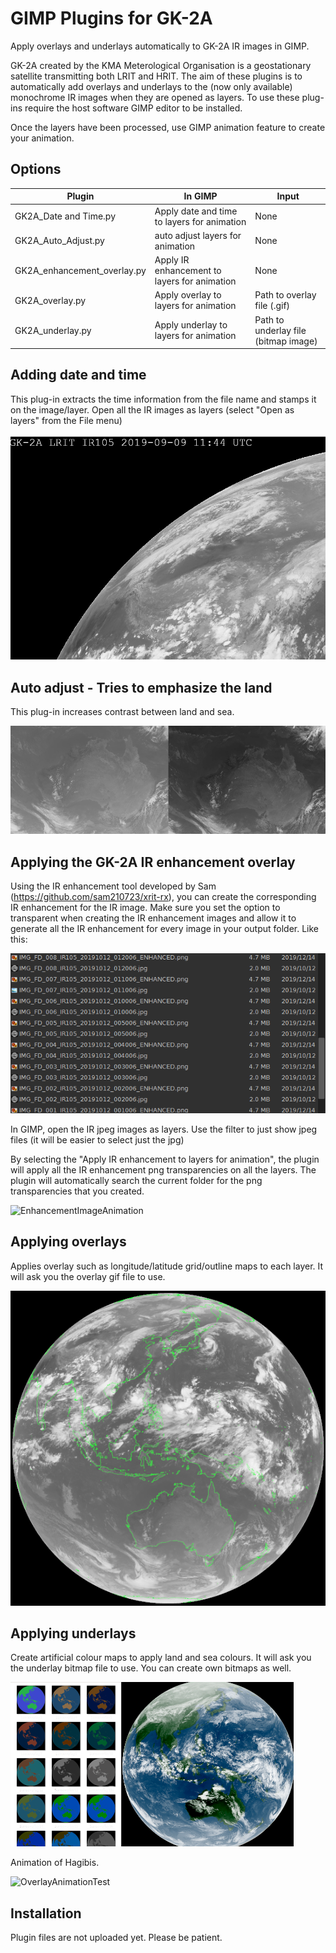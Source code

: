 # GIMP Plugins for GK-2A
Apply overlays and underlays automatically to GK-2A IR images in GIMP.

GK-2A created by the KMA Meterological Organisation is a geostationary satellite transmitting both LRIT and HRIT. The aim of these plugins is to automatically add overlays and underlays to the (now only available) monochrome IR images when they are opened as layers. To use these plug-ins require the host software GIMP editor to be installed. 

Once the layers have been processed, use GIMP animation feature to create your animation.

## Options
Plugin | In GIMP | Input |
------------ | ------------- | ------------- |
GK2A_Date and Time.py | Apply date and time to layers for animation | None 
GK2A_Auto_Adjust.py | auto adjust layers for animation | None
GK2A_enhancement_overlay.py | Apply IR enhancement to layers for animation | None
GK2A_overlay.py | Apply overlay to layers for animation | Path to overlay file (.gif)
GK2A_underlay.py | Apply underlay to layers for animation | Path to underlay file (bitmap image)

## Adding date and time
This plug-in extracts the time information from the file name and stamps it on the image/layer. Open all the IR images as layers (select "Open as layers" from the File menu)

![Time Stamp](SampleImages/TestTimeStamp.gif)

## Auto adjust - Tries to emphasize the land
This plug-in increases contrast between land and sea.

![AutoAdjustTest](SampleImages/AutoAdjustTest.png)
## Applying the GK-2A IR enhancement overlay
Using the IR enhancement tool developed by Sam (https://github.com/sam210723/xrit-rx), you can create the corresponding IR enhancement for the IR image. Make sure you set the option to transparent when creating the IR enhancement images and allow it to generate all the IR enhancement for every image in your output folder. Like this:

![EnhancementImages](SampleImages/ShowingEnhancementFiles.png)

In GIMP, open the IR jpeg images as layers. Use the filter to just show jpeg files (it will be easier to select just the jpg)

By selecting the "Apply IR enhancement to layers for animation", the plugin will apply all the IR enhancement png transparencies on all the layers. The plugin will automatically search the current folder for the png transparencies that you created.

![EnhancementImageAnimation](SampleImages/Animation3.gif)

## Applying overlays

Applies overlay such as longitude/latitude grid/outline maps to each layer. It will ask you the overlay gif file to use.

![OverlayTest](SampleImages/overlayTest.png)


## Applying underlays

Create artificial colour maps to apply land and sea colours. It will ask you the underlay bitmap file to use. 
You can create own bitmaps as well.

![UnderlayTest](SampleImages/UnderlayTest.png)

Animation of Hagibis.

![OverlayAnimationTest](SampleImages/Hagibis.gif)

## Installation

Plugin files are not uploaded yet. Please be patient.

